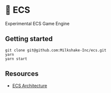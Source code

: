 # 🚀 ECS

Experimental ECS Game Engine

## Getting started

```
git clone git@github.com:Milkshake-Inc/ecs.git
yarn
yarn start
```

## Resources

 - [ECS Architecture](https://ecsy.io/docs/#/manual/Architecture)
